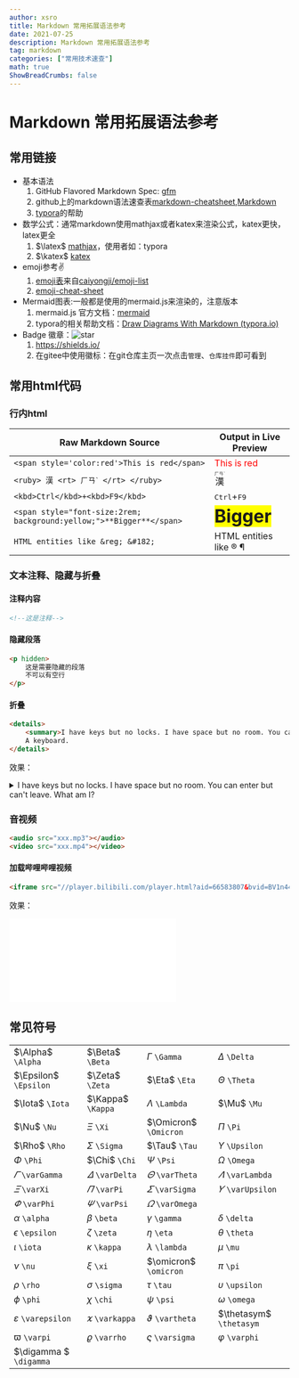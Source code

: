 ```yaml
---
author: xsro
title: Markdown 常用拓展语法参考
date: 2021-07-25
description: Markdown 常用拓展语法参考
tag: markdown
categories: ["常用技术速查"]
math: true
ShowBreadCrumbs: false
---
```


# Markdown 常用拓展语法参考

## 常用链接

- 基本语法
  1. GitHub Flavored Markdown Spec: [gfm](https://github.github.com/gfm/)
  2. github上的markdown语法速查表[markdown-cheatsheet](https://github.com/tchapi/markdown-cheatsheet),[Markdown](https://github.com/younghz/Markdown)
  3. [typora](http://support.typora.io/)的帮助
- 数学公式：通常markdown使用mathjax或者katex来渲染公式，katex更快，latex更全
  1. $\latex$  [mathjax](http://docs.mathjax.org/en/latest/input/tex/macros/index.html)，使用者如：typora
  2. $\katex$  [katex](https://katex.org/docs/supported.html)
- emoji参考:v: 
  1. [emoji表](emoji.md)来自[caiyongji/emoji-list](https://github.com/caiyongji/emoji-list)
  2. [emoji-cheat-sheet](http://emoji-cheat-sheet.com/)
- Mermaid图表:一般都是使用的mermaid.js来渲染的，注意版本
  1. mermaid.js 官方文档：[mermaid](https://mermaid-js.github.io/mermaid/#)
  2. typora的相关帮助文档：[Draw Diagrams With Markdown (typora.io)](https://support.typora.io/Draw-Diagrams-With-Markdown/)
- Badge 徽章：![star](https://img.shields.io/github/stars/xsro?style=flat-square)
  1. <https://shields.io/>
  2. 在gitee中使用徽标：在git仓库主页一次点击`管理`、`仓库挂件`即可看到

## 常用html代码

### 行内html

| Raw Markdown Source                                          | Output in Live Preview                                       |
| ------------------------------------------------------------ | ------------------------------------------------------------ |
| `<span style='color:red'>This is red</span>`                 | <span style='color:red'>This is red</span>                   |
| `<ruby> 漢 <rt> ㄏㄢˋ </rt> </ruby>`                         | <ruby> 漢 <rt> ㄏㄢˋ </rt> </ruby>                           |
| `<kbd>Ctrl</kbd>+<kbd>F9</kbd>`                              | <kbd>Ctrl</kbd>+<kbd>F9</kbd>                                |
| `<span style="font-size:2rem; background:yellow;">**Bigger**</span>` | <span style="font-size:2rem; background:yellow;">**Bigger**</span> |
| `HTML entities like &reg; &#182;`                            | HTML entities like &reg; &#182;                              |

### 文本注释、隐藏与折叠 

#### 注释内容

```html
<!--这是注释-->
```

#### 隐藏段落

```html
<p hidden>
    这是需要隐藏的段落
    不可以有空行
</p>
```

#### 折叠

```html
<details>
    <summary>I have keys but no locks. I have space but no room. You can enter but can't leave. What am I?</summary>
    A keyboard.
</details>
```

效果：

<details>
    <summary>I have keys but no locks. I have space but no room. You can enter but can't leave. What am I?</summary>
    A keyboard.
</details>

### 音视频

```html
<audio src="xxx.mp3"></audio>
<video src="xxx.mp4"></video>
```

#### 加载哔哩哔哩视频

```html
<iframe src="//player.bilibili.com/player.html?aid=66583807&bvid=BV1n441127jG&cid=116735636&page=1" scrolling="no" border="0" frameborder="no" framespacing="0" allowfullscreen="true"> </iframe>
```

效果：

<iframe src="//player.bilibili.com/player.html?aid=66583807&bvid=BV1n441127jG&cid=116735636&page=1" scrolling="no" border="0" frameborder="no" framespacing="0" allowfullscreen="true"> </iframe>



## 常见符号



|||||
|---------------|-------------|-------------|---------------|
| $\Alpha$ `\Alpha` | $\Beta$ `\Beta` | $\Gamma$ `\Gamma`| $\Delta$ `\Delta`
| $\Epsilon$ `\Epsilon` | $\Zeta$ `\Zeta` | $\Eta$ `\Eta` | $\Theta$ `\Theta`
| $\Iota$ `\Iota` | $\Kappa$ `\Kappa` | $\Lambda$ `\Lambda` | $\Mu$ `\Mu`
| $\Nu$ `\Nu` | $\Xi$ `\Xi` | $\Omicron$ `\Omicron` | $\Pi$ `\Pi`
| $\Rho$ `\Rho` | $\Sigma$ `\Sigma` | $\Tau$ `\Tau` | $\Upsilon$ `\Upsilon`
| $\Phi$ `\Phi` | $\Chi$ `\Chi` | $\Psi$ `\Psi` | $\Omega$ `\Omega`
| $\varGamma$ `\varGamma`| $\varDelta$ `\varDelta` | $\varTheta$ `\varTheta` | $\varLambda$ `\varLambda`  |
| $\varXi$ `\varXi`| $\varPi$ `\varPi` | $\varSigma$ `\varSigma` | $\varUpsilon$ `\varUpsilon` |
| $\varPhi$ `\varPhi`  | $\varPsi$ `\varPsi`| $\varOmega$ `\varOmega` ||
| $\alpha$ `\alpha`| $\beta$ `\beta`  | $\gamma$ `\gamma` | $\delta$ `\delta`|
| $\epsilon$ `\epsilon` | $\zeta$ `\zeta`  | $\eta$ `\eta`| $\theta$ `\theta`|
| $\iota$ `\iota` | $\kappa$ `\kappa` | $\lambda$ `\lambda`| $\mu$ `\mu`|
| $\nu$ `\nu`| $\xi$ `\xi` | $\omicron$ `\omicron`  | $\pi$ `\pi`|
| $\rho$ `\rho`  | $\sigma$ `\sigma` | $\tau$ `\tau`| $\upsilon$ `\upsilon` |
| $\phi$ `\phi`  | $\chi$ `\chi`| $\psi$ `\psi`| $\omega$ `\omega`|
| $\varepsilon$ `\varepsilon` | $\varkappa$ `\varkappa` | $\vartheta$ `\vartheta` | $\thetasym$ `\thetasym`
| $\varpi$ `\varpi`| $\varrho$ `\varrho`  | $\varsigma$ `\varsigma` | $\varphi$ `\varphi`
| $\digamma $ `\digamma`
